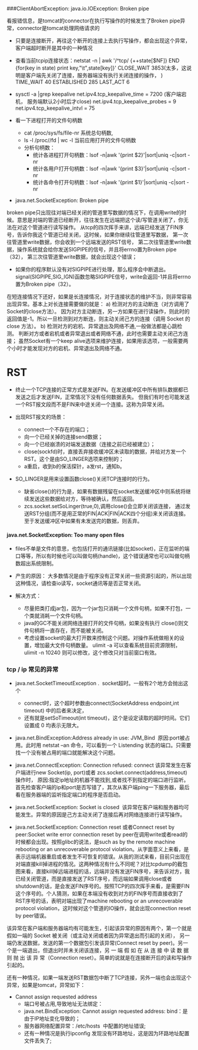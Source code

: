 ###ClientAbortException: java.io.IOException: Broken pipe

看报错信息，是tomcat的connector在执行写操作的时候发生了Broken pipe异常，connector是tomcat处理网络请求的

- 只要是连接断开，再往这个断开的连接上去执行写操作，都会出现这个异常，客户端超时断开是其中的一种情况

- 查看当前tcpip连接状态：netstat -n | awk '/^tcp/ {++state[$NF]} END {for(key in state) print key,"\t",state[key]}'
    CLOSE_WAIT        3853(太多，这说明是客户端先关闭了连接，服务器端没有执行关闭连接的操作，  )
    TIME_WAIT         40
    ESTABLISHED       285
    LAST_ACT          6

- sysctl -a |grep keepalive
    net.ipv4.tcp_keepalive_time = 7200 (客户端宕机， 服务端默认2小时后才close)
    net.ipv4.tcp_keepalive_probes = 9
    net.ipv4.tcp_keepalive_intvl = 75

- 看一下进程打开的文件句柄数 
   - cat /proc/sys/fs/file-nr 系统总句柄数,
   - ls -l /proc/<pid>/fd | wc -l  当前应用打开的文件句柄数
   - 分析句柄数：
      - 统计各进程打开句柄数：lsof -n|awk '{print $2}'|sort|uniq -c|sort -nr
      - 统计各用户打开句柄数：lsof -n|awk '{print $3}'|sort|uniq -c|sort -nr
      - 统计各命令打开句柄数：lsof -n|awk '{print $1}'|sort|uniq -c|sort -nr
     

- java.net.SocketException: Broken pipe

broken pipe只出现往对端已经关闭的管道里写数据的情况下，在调用write的时候。意思是对端的管道已经断开，往往发生在远端把这个读/写管道关闭了，你无法在对这个管道进行读写操作。
从tcp的四次挥手来讲，远端已经发送了FIN序号，告诉你我这个管道已经关闭，这时候，如果你继续往管道里写数据，
  第一次往管道里write数据，你会收到一个远端发送的RST信号，
  第二次往管道里write数据，操作系统就会给你发送SIGPIPE的信号，并且将errno置为Broken pipe（32），
  第三次往管道里write数据，就会出现这个错误；
  
   - 如果你的程序默认没有对SIGPIPE进行处理，那么程序会中断退出。
      signal(SIGPIPE,SIG_IGN)函数忽略SIGPIPE信号，write会返回-1并且将errno置为Broken pipe（32）。

 在短连接情况下还好，如果是长连接情况，对于连接状态的维护不当，则非常容易出现异常。基本上对长连接需要做的就是：
a) 检测对方的主动断连（对方调用了Socket的close方法）。
  因为对方主动断连，另一方如果在进行读操作，则此时的返回值是-1。所以一旦检测到对方断连，则主动关闭己方的连接（调用 Socket 的 close 方法）。
b) 检测对方的宕机、异常退出及网络不通,一般做法都是心跳检测。
  判断对方或者宕机或者异常退出或者网络不通，此时也需要主动关闭己方连接；
  虽然Socket有一个keep alive选项来维护连接，如果用该选项，一般需要两个小时才能发现对方的宕机、异常退出及网络不通。

# RST
- 终止一个TCP连接的正常方式是发送FIN。在发送缓冲区中所有排队数据都已发送之后才发送FIN，正常情况下没有任何数据丢失。
  但我们有时也可能发送一个RST报文段而不是FIN来中途关闭一个连接。这称为异常关闭。
  
- 出现RST报文的场景：
    - connect一个不存在的端口；
    - 向一个已经关掉的连接send数据；
    - 向一个已经崩溃的对端发送数据（连接之前已经被建立）；
    - close(sockfd)时，直接丢弃接收缓冲区未读取的数据，并给对方发一个RST。这个是由SO_LINGER选项来控制的；
    - a重启，收到b的保活探针，a发rst，通知b。

- SO_LINGER是用来设置函数close()关闭TCP连接时的行为。
    - 缺省close()的行为是，如果有数据残留在socket发送缓冲区中则系统将继续发送这些数据给对方，等待被确认，然后返回。
    - zcs.socket.setSoLinger(true,0),调用close()会立即关闭该连接，
     通过发送RST分组(而不是用正常的FIN|ACK|FIN|ACK四个分组)来关闭该连接。至于发送缓冲区中如果有未发送完的数据，则丢弃。


####  java.net.SocketException: Too many open files
- files不单是文件的意思，也包括打开的通讯链接(比如socket)，正在监听的端口等等，所以有时候也可以叫做句柄(handle)，这个错误通常也可以叫做句柄数超出系统限制。
- 产生的原因：
    大多数情况是由于程序没有正常关闭一些资源引起的，所以出现这种情况，请检查io读写，socket通讯等是否正常关闭。

- 解决方式：
    - 尽量把类打成jar包，因为一个jar包只消耗一个文件句柄，如果不打包，一个类就消耗一个文件句柄。
    - java的GC不能关闭网络连接打开的文件句柄，如果没有执行 close()则文件句柄将一直存在，而不能被关闭。
    - 考虑设置socket的最大打开数来控制这个问题。对操作系统做相关的设置，增加最大文件句柄数量。
       ulimit -a 可以查看系统目前资源限制，ulimit -n 10240 则可以修改，这个修改只对当前窗口有效。

### tcp / ip 常见的异常

- java.net.SocketTimeoutException . 
  socket超时。一般有2个地方会抛出这个
    - connect时，这个超时参数由connect(SocketAddress endpoint,int timeout) 中的后者来决定，
    - 还有就是setSoTimeout(int timeout)，这个是设定读取的超时时间。它们设置成 0 均表示无限大。

- java.net.BindException:Address already in use: JVM_Bind 
   原因:port被占用。此时用 netstat –an 命令，可以看到一个 Listending 状态的端口。只需要找一个没有被占用的端口就能解决这个问题。

- java.net.ConnectException: Connection refused: connect
   该异常发生在客户端进行new Socket(ip, port)或者 zcs.socket.connect(address,timeout)操作时，
   原因:指定ip地址的机器不能找到,或者找不到指定的端口进行监听。
     首先检查客户端的ip和port是否写错了，其次从客户端ping一下服务器，最后看在服务器端的监听指定端口的程序是否启动。

- java.net.SocketException: Socket is closed 
  该异常在客户端和服务器均可能发生。异常的原因是己方主动关闭了连接后再对网络连接进行读写操作。

- java.net.SocketException: Connection reset 或者Connect reset by peer:Socket write error
connection reset by peer在调用write或者read的时候都会出现。按照glibc的说法，是such as by the remote machine rebooting or an unrecoverable protocol violation。从字面意义上来看，是表示远端机器重启或者发生不可恢复的错误。从我的测试来看，目前只出现在对端直接kill掉进程的情况。这两种情况有什么不同呢？对比tcpdump的截包图来看，直接kill掉远端进程的话，远端并没有发送FIN序号，来告诉对方，我已经关闭管道，而是直接发送了RST序号，而远端如果调用close或者shutdown的话，是会发送FIN序号的。按照TCP的四次挥手来看，是需要FIN这个序号的。个人猜测，如果在本端没有收到对方的FIN序号而直接收到了RST序号的话，表明对端出现了machine rebooting or an unrecoverable protocol violation，这时候对这个管道的IO操作，就会出现connection reset by peer错误。

该异常在客户端和服务器端均有可能发生，引起该异常的原因有两个，第一个就是假如一端的 Socket 被关闭（或主动关闭或者因为异常退出而引起的关闭）， 另一端仍发送数据，发送的第一个数据包引发该异常(Connect reset by peer)。另一个是一端退出，但退出时并未关闭该连接，另 一 端 假 如 在 从 连 接 中 读 数 据 则 抛 出 该 异 常（Connection reset）。简单的说就是在连接断开后的读和写操作引起的。

还有一种情况，如果一端发送RST数据包中断了TCP连接，另外一端也会出现这个异常，如果是tomcat，异常如下：

- Cannot assign requested address                                    
    - 端口号被占用,导致地址无法绑定：
    - java.net.BindException: Cannot assign requested address: bind：是由于IP地址变化导致的；
    - 服务器网络配置异常：/etc/hosts  中配置的地址错误;
    - 还有一种情况是执行ipconfig 发现没有环路地址，这是因为环路地址配置文件丢失了;